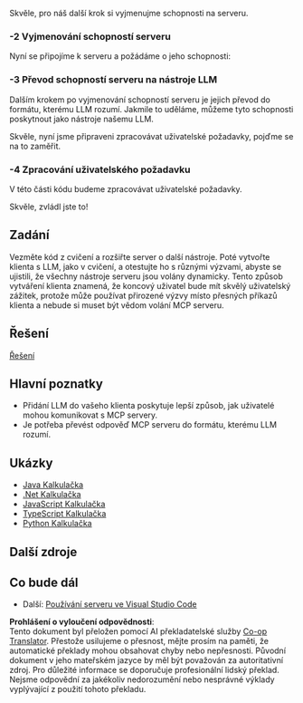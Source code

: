 <!--
CO_OP_TRANSLATOR_METADATA:
{
  "original_hash": "f74887f51a69d3f255cb83d0b517c623",
  "translation_date": "2025-07-04T18:40:07+00:00",
  "source_file": "03-GettingStarted/03-llm-client/README.md",
  "language_code": "cs"
}
-->
Skvěle, pro náš další krok si vyjmenujme schopnosti na serveru.

### -2 Vyjmenování schopností serveru

Nyní se připojíme k serveru a požádáme o jeho schopnosti:

### -3 Převod schopností serveru na nástroje LLM

Dalším krokem po vyjmenování schopností serveru je jejich převod do formátu, kterému LLM rozumí. Jakmile to uděláme, můžeme tyto schopnosti poskytnout jako nástroje našemu LLM.

Skvěle, nyní jsme připraveni zpracovávat uživatelské požadavky, pojďme se na to zaměřit.

### -4 Zpracování uživatelského požadavku

V této části kódu budeme zpracovávat uživatelské požadavky.

Skvěle, zvládl jste to!

## Zadání

Vezměte kód z cvičení a rozšiřte server o další nástroje. Poté vytvořte klienta s LLM, jako v cvičení, a otestujte ho s různými výzvami, abyste se ujistili, že všechny nástroje serveru jsou volány dynamicky. Tento způsob vytváření klienta znamená, že koncový uživatel bude mít skvělý uživatelský zážitek, protože může používat přirozené výzvy místo přesných příkazů klienta a nebude si muset být vědom volání MCP serveru.

## Řešení

[Řešení](/03-GettingStarted/03-llm-client/solution/README.md)

## Hlavní poznatky

- Přidání LLM do vašeho klienta poskytuje lepší způsob, jak uživatelé mohou komunikovat s MCP servery.
- Je potřeba převést odpověď MCP serveru do formátu, kterému LLM rozumí.

## Ukázky

- [Java Kalkulačka](../samples/java/calculator/README.md)
- [.Net Kalkulačka](../../../../03-GettingStarted/samples/csharp)
- [JavaScript Kalkulačka](../samples/javascript/README.md)
- [TypeScript Kalkulačka](../samples/typescript/README.md)
- [Python Kalkulačka](../../../../03-GettingStarted/samples/python)

## Další zdroje

## Co bude dál

- Další: [Používání serveru ve Visual Studio Code](../04-vscode/README.md)

**Prohlášení o vyloučení odpovědnosti**:  
Tento dokument byl přeložen pomocí AI překladatelské služby [Co-op Translator](https://github.com/Azure/co-op-translator). Přestože usilujeme o přesnost, mějte prosím na paměti, že automatické překlady mohou obsahovat chyby nebo nepřesnosti. Původní dokument v jeho mateřském jazyce by měl být považován za autoritativní zdroj. Pro důležité informace se doporučuje profesionální lidský překlad. Nejsme odpovědní za jakékoliv nedorozumění nebo nesprávné výklady vyplývající z použití tohoto překladu.
